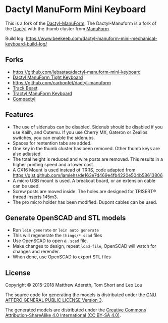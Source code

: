 # Dactyl ManuForm Mini Keyboard

This is a fork of the [Dactyl-ManuForm](https://github.com/tshort/dactyl-keyboard). The Dactyl-Manuform is a fork of the [Dactyl](https://github.com/adereth/dactyl-keyboard) with the thumb cluster from [ManuForm](https://github.com/jeffgran/ManuForm).

Build log: https://www.beekeeb.com/dactyl-manuform-mini-mechanical-keyboard-build-log/

## Forks

- https://github.com/lebastaq/dactyl-manuform-mini-keyboard
- [Dactyl ManuForm Tight Keyboard](https://github.com/okke-formsma/dactyl-manuform-tight)
- https://github.com/carbonfet/dactyl-manuform
- [Track Beast](https://github.com/davekincade/dactyl-manuform-mini-keyboard/tree/dk-track-beast)
- [Tractyl ManuForm Keyboard](https://github.com/noahprince22/tractyl-manuform-keyboard)
- [Compactyl](https://github.com/dereknheiley/dactyl-manuform-tight)

## Features

- The use of sidenubs can be disabled. Sidenub should be disabled if you use Kailh, and Outemu. If you use Cherry MX, Gateron or Zealios switches, you can enable the sidenubs.
- Spaces for rentention tabs are added.
- One key in the thumb cluster has been removed. Other thumb keys are also adjusted.
- The total height is reduced and wire posts are removed. This results in a
  higher printing speed and a lower cost.
- A GX16 Mount is used instead of TRRS, code adapted from https://gist.github.com/jamiehs/de163e7d469e4fb4220e504b58613806
- A micro USB mount is used. A breakout board, or an extension cable can be used.
- Screw posts are moved inside. The holes are designed for TRISERT® thread inserts 145m3.
- The pro micro holder has been modified. Dupont cables can be used.

## Generate OpenSCAD and STL models

* Run `lein generate` or `lein auto generate`
* This will regenerate the `things/*.scad` files
* Use OpenSCAD to open a `.scad` file.
* Make changes to design, repeat `load-file`, OpenSCAD will watch for changes and rerender.
* When done, use OpenSCAD to export STL files



## License

Copyright © 2015-2018 Matthew Adereth, Tom Short and Leo Lou

The source code for generating the models is distributed under the [GNU AFFERO GENERAL PUBLIC LICENSE Version 3](LICENSE).

The generated models are distributed under the [Creative Commons Attribution-ShareAlike 4.0 International (CC BY-SA 4.0)](LICENSE-models).
